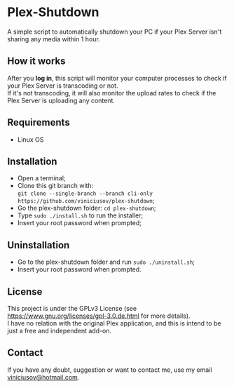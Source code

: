 # Plex-Shutdown
A simple script to automatically shutdown your PC if your Plex Server isn't sharing any media within 1 hour.

## How it works
After you **log in**, this script will monitor your computer processes to check if your Plex Server is transcoding or not.  
If it's not transcoding, it will also monitor the upload rates to check if the Plex Server is uploading any content.

## Requirements
- Linux OS

## Installation
- Open a terminal;
- Clone this git branch with:  
`git clone --single-branch --branch cli-only https://github.com/viniciusov/plex-shutdown`;
- Go the plex-shutdown folder: `cd plex-shutdown`;
- Type `sudo ./install.sh` to run the installer;
- Insert your root password when prompted;

## Uninstallation
- Go to the plex-shutdown folder and run `sudo ./uninstall.sh`;
- Insert your root password when prompted.

## License
This project is under the GPLv3 License (see https://www.gnu.org/licenses/gpl-3.0.de.html for more details).  
I have no relation with the original Plex application, and this is intend to be just a free and independent add-on.  

## Contact
If you have any doubt, suggestion or want to contact me, use my email viniciusov@hotmail.com.
